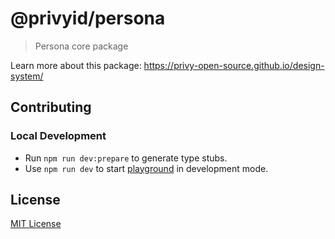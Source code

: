 # @privyid/persona

> Persona core package

Learn more about this package: https://privy-open-source.github.io/design-system/

## Contributing

### Local Development

- Run `npm run dev:prepare` to generate type stubs.
- Use `npm run dev` to start [playground](./playground) in development mode.

## License

[MIT License](/LICENSE)
